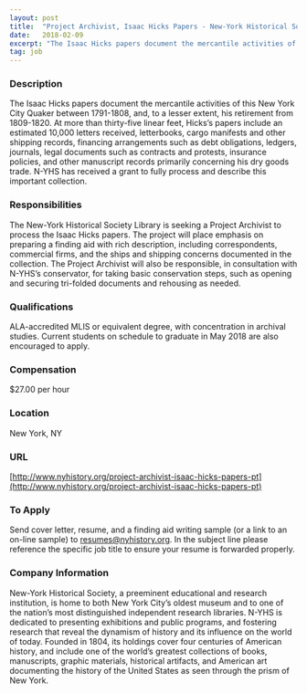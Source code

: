 ```yaml
---
layout: post
title:  "Project Archivist, Isaac Hicks Papers - New-York Historical Society"
date:   2018-02-09
excerpt: "The Isaac Hicks papers document the mercantile activities of this New York City Quaker between 1791-1808, and, to a lesser extent, his retirement from 1809-1820. At more than thirty-five linear feet, Hicks’s papers include an estimated 10,000 letters received, letterbooks, cargo manifests and other shipping records, financing arrangements such as..."
tag: job
---
```


### Description   

The Isaac Hicks papers document the mercantile activities of this New York City Quaker between 1791-1808, and, to a lesser extent, his retirement from 1809-1820. At more than thirty-five linear feet, Hicks’s papers include an estimated 10,000 letters received, letterbooks, cargo manifests and other shipping records, financing arrangements such as debt obligations, ledgers, journals, legal documents such as contracts and protests, insurance policies, and other manuscript records primarily concerning his dry goods trade. N-YHS has received a grant to fully process and describe this important collection.



### Responsibilities   

The New-York Historical Society Library is seeking a Project Archivist to process the Isaac Hicks papers. The project will place emphasis on preparing a finding aid with rich description, including correspondents, commercial firms, and the ships and shipping concerns documented in the collection. The Project Archivist will also be responsible, in consultation with N-YHS’s conservator, for taking basic conservation steps, such as opening and securing tri-folded documents and rehousing as needed.



### Qualifications   

ALA-accredited MLIS or equivalent degree, with concentration in archival studies. Current students on schedule to graduate in May 2018 are also encouraged to apply.


### Compensation   

$27.00 per hour


### Location   

New York, NY


### URL   

[http://www.nyhistory.org/project-archivist-isaac-hicks-papers-pt](http://www.nyhistory.org/project-archivist-isaac-hicks-papers-pt)

### To Apply   

Send cover letter, resume, and a finding aid writing sample (or a link to an on-line sample) to resumes@nyhistory.org. In the subject line please reference the specific job title to ensure your resume is forwarded properly. 


### Company Information   

New-York Historical Society, a preeminent educational and research institution, is home to both New York City’s oldest museum and to one of the nation’s most distinguished independent research libraries. N-YHS is dedicated to presenting exhibitions and public programs, and fostering research that reveal the dynamism of history and its influence on the world of today. Founded in 1804, its holdings cover four centuries of American history, and include one of the world’s greatest collections of books, manuscripts, graphic materials, historical artifacts, and American art documenting the history of the United States as seen through the prism of New York. 



